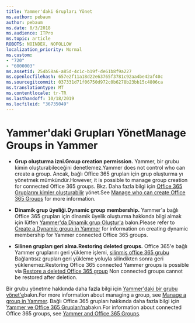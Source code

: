 ```yaml
---
title: Yammer'daki Grupları Yönet
ms.author: pebaum
author: pebaum
ms.date: 8/3/2018
ms.audience: ITPro
ms.topic: article
ROBOTS: NOINDEX, NOFOLLOW
localization_priority: Normal
ms.custom:
- "720"
- "6000003"
ms.assetid: 254b58a6-a85d-4c1c-b19f-de61b8f9a227
ms.openlocfilehash: 657e2f11a18d22e63765f3781c92aa4be42af40c
ms.sourcegitcommit: 037331d71f06750d972c0b6278b23bb15c4806ca
ms.translationtype: MT
ms.contentlocale: tr-TR
ms.lasthandoff: 10/18/2019
ms.locfileid: "36735049"
---
```

# <a name="manage-groups-in-yammer"></a><span data-ttu-id="ed8c8-102">Yammer'daki Grupları Yönet</span><span class="sxs-lookup"><span data-stu-id="ed8c8-102">Manage Groups in Yammer</span></span>

- <span data-ttu-id="ed8c8-103">**Grup oluşturma izni.**</span><span class="sxs-lookup"><span data-stu-id="ed8c8-103">**Group creation permission.**</span></span> <span data-ttu-id="ed8c8-104">Yammer, bir grubu kimin oluşturabileceğini denetlemez.</span><span class="sxs-lookup"><span data-stu-id="ed8c8-104">Yammer does not control who can create a group.</span></span> <span data-ttu-id="ed8c8-105">Ancak, bağlı Office 365 grupları için grup oluşturma yı yönetmek mümkündür.</span><span class="sxs-lookup"><span data-stu-id="ed8c8-105">However, it is possible to manage group creation for connected Office 365 groups.</span></span> <span data-ttu-id="ed8c8-106">Bkz. Daha fazla bilgi için [Office 365 Gruplarını kimler oluşturabilir](https://docs.microsoft.com/office365/admin/create-groups/manage-creation-of-groups) yönet.</span><span class="sxs-lookup"><span data-stu-id="ed8c8-106">See [Manage who can create Office 365 Groups](https://docs.microsoft.com/office365/admin/create-groups/manage-creation-of-groups) for more information.</span></span>

- <span data-ttu-id="ed8c8-107">**Dinamik grup üyeliği.**</span><span class="sxs-lookup"><span data-stu-id="ed8c8-107">**Dynamic group membership.**</span></span> <span data-ttu-id="ed8c8-108">Yammer'a bağlı Office 365 grupları için dinamik üyelik oluşturma hakkında bilgi almak için lütfen [Yammer'da Dinamik grup Oluştur'a](https://docs.microsoft.com/yammer/manage-yammer-groups/create-a-dynamic-group) bakın.</span><span class="sxs-lookup"><span data-stu-id="ed8c8-108">Please refer to [Create a Dynamic group in Yammer](https://docs.microsoft.com/yammer/manage-yammer-groups/create-a-dynamic-group) for information on creating dynamic membership for Yammer connected Office 365 groups.</span></span>

- <span data-ttu-id="ed8c8-109">**Silinen grupları geri alma.**</span><span class="sxs-lookup"><span data-stu-id="ed8c8-109">**Restoring deleted groups.**</span></span> <span data-ttu-id="ed8c8-110">Office 365'e bağlı Yammer gruplarını geri yükleme işlemi, [silinmiş office 365 grubu](https://docs.microsoft.com/office365/admin/create-groups/restore-deleted-group) Bağlantısız grupları geri yükleme yoluyla silindikten sonra geri yüklenemez.</span><span class="sxs-lookup"><span data-stu-id="ed8c8-110">Restoring Office 365 connected Yammer groups is possible via [Restore a deleted Office 365 group](https://docs.microsoft.com/office365/admin/create-groups/restore-deleted-group) Non connected groups cannot be restored after deletion.</span></span>

<span data-ttu-id="ed8c8-111">Bir grubu yönetme hakkında daha fazla bilgi için [Yammer'daki bir grubu yönet'e](https://support.office.com/article/Manage-a-group-in-Yammer-6e05c6d6-5548-4c88-89cd-e6757a514ef2)bakın.</span><span class="sxs-lookup"><span data-stu-id="ed8c8-111">For more information about managing a group, see [Manage a group in Yammer](https://support.office.com/article/Manage-a-group-in-Yammer-6e05c6d6-5548-4c88-89cd-e6757a514ef2).</span></span> <span data-ttu-id="ed8c8-112">Bağlı Office 365 grupları hakkında daha fazla bilgi için [Yammer ve Office 365 Grupları'na](https://docs.microsoft.com/yammer/manage-yammer-groups/yammer-and-office-365-groups)bakın.</span><span class="sxs-lookup"><span data-stu-id="ed8c8-112">For information about connected Office 365 groups, see [Yammer and Office 365 Groups](https://docs.microsoft.com/yammer/manage-yammer-groups/yammer-and-office-365-groups).</span></span>
  